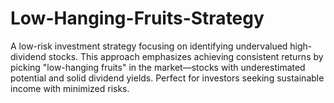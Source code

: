 # Low-Hanging-Fruits-Strategy
A low-risk investment strategy focusing on identifying undervalued high-dividend stocks. This approach emphasizes achieving consistent returns by picking "low-hanging fruits" in the market—stocks with underestimated potential and solid dividend yields. Perfect for investors seeking sustainable income with minimized risks.
